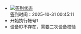 - [![签到状态](https://github.com/womade/Cloud189-Actions/actions/workflows/main.yml/badge.svg?branch=main)](https://github.com/womade/Cloud189-Actions/actions/workflows/main.yml) <br> 签到时间：2025-10-31 00:45:11
- 开始执行帐号1
- 设备ID不存在，需要二次设备校验

